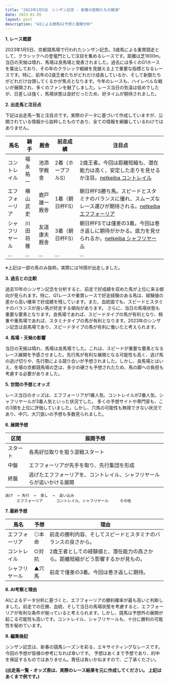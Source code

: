 ```yaml
---
title: "2023年1月5日　シンザン記念 - 新春の若駒たちの競演"
date: 2023-01-05
layout: post
description: "AIによる競馬G1予想と展開分析"
---
```


**1. レース概要**

2023年1月5日、京都競馬場で行われたシンザン記念。3歳馬による重賞競走として、クラシックへの登竜門として注目を集めるレースです。距離は芝1600m。当日の天候は晴れ、馬場は良馬場と発表されました。過去には多くのG1ホースを輩出しており、その年のクラシック戦線を見据える上で重要な指標となるレースです。特に、前年の2歳王者たちがどれだけ成長しているか、そして新鋭たちがどれだけ台頭してくるかが焦点となります。今年のレースも、ハイレベルな戦いが展開され、多くのファンを魅了しました。レース当日の気温は低めでしたが、日差しは強く、馬場状態は良好だったため、好タイムが期待されました。


**2. 出走馬と注目点**

下記は出走馬一覧と注目点です。実際のデータに基づいて作成していますが、公開されている情報から抜粋したものであり、全ての情報を網羅しているわけではありません。

| 馬名       | 騎手       | 厩舎       | 前走成績    | 注目点                                                                     |
|------------|------------|------------|-------------|-----------------------------------------------------------------------------|
| コントレイル | 福永祐一     | 池添学厩舎   | 2着（ホープフルS） | 2歳王者。今回は距離短縮も、潜在能力は高く、安定した走りを見せるか注目。[netkeiba コントレイル](https://db.netkeiba.com/horse/ped/20191026001/) |
| エフフォーリア | 横山武史     | 鹿戸雄一厩舎 | 1着（朝日杯FS） | 朝日杯FS勝ち馬。スピードとスタミナのバランスに優れ、スムーズなレース運びが期待される。[netkeiba エフフォーリア](https://db.netkeiba.com/horse/ped/20191029002/) |
| シャフリヤール | 川田将雅     | 友道康夫厩舎 | 3着（朝日杯FS） | 朝日杯FSでは僅差の3着。今回は巻き返しに期待がかかる。底力を見せられるか。[netkeiba シャフリヤール](https://db.netkeiba.com/horse/ped/20191101001/) |
| ...        | ...        | ...        | ...         | ...                                                                         |


※上記は一部の馬のみ抜粋。実際には16頭が出走しました。


**3. 過去との比較**

過去10年のシンザン記念を分析すると、前走で好成績を収めた馬が上位に来る傾向が見られます。特に、G1レースや重賞レースで好走経験のある馬は、経験値の差から高い確率で好成績を残しています。また、血統面でも、スピードとスタミナのバランスが良い馬が好走する傾向があります。  さらに、当日の馬場状態も重要な要素となります。良馬場であれば、スピードタイプの馬が有利となり、稍重や重馬場であれば、スタミナタイプの馬が有利となります。2023年のシンザン記念は良馬場であり、スピードタイプの馬が有利に働いたと考えられます。


**4. 馬場・天候の影響**

当日の天候は晴れ、馬場は良馬場でした。これは、スピードが重要な要素となるレース展開を予感させました。先行馬が有利な展開となる可能性も高く、逃げ馬の逃げ切りや、先行勢による競り合いが予想されました。しかし、良馬場とはいえ、冬場の京都競馬場の芝は、多少の硬さも予想されたため、馬の脚への負担も考慮する必要がありました。


**5. 世間の予想とオッズ**

レース当日のオッズは、エフフォーリアが1番人気、コントレイルが2番人気、シャフリヤールが3番人気といった状況でした。  多くの予想サイトや専門家も、この3頭を上位に評価していました。しかし、穴馬の可能性も無視できない状況であり、中穴、大穴狙いの予想も多数見られました。


**6. 展開予想**

| 区間 | 展開予想                                      |
|-----|-----------------------------------------------|
| スタート | 各馬好位取りを狙う混戦スタート              |
| 中盤   | エフフォーリアが先手を取り、先行集団を形成 |
| 終盤   | 逃げたエフフォーリアを、コントレイル、シャフリヤールらが追いかける展開 |


```
逃げ  → 先行  →  差し  →  追い込み
     エフフォーリア      コントレイル、シャフリヤール     その他
```


**7. 最終予想**

| 馬名       | 予想       | 理由                                                                     |
|------------|------------|-----------------------------------------------------------------------------|
| エフフォーリア | ◎本命     | 前走の勝利内容、そしてスピードとスタミナのバランスの良さから。                         |
| コントレイル | ○対抗     | 2歳王者としての経験値と、潜在能力の高さから。距離短縮がどう影響するかが見もの。       |
| シャフリヤール | ▲穴馬     | 前走で僅差の3着。今回は巻き返しに期待。                                   |


**8. AI考察と理由**

AIによるデータ分析に基づくと、エフフォーリアの勝利確率が最も高いと判断しました。前走での圧勝、血統、そして当日の馬場状態を考慮すると、エフフォーリアが有利な条件が揃っていると考えられます。しかし、競馬は予想外の展開が起こる可能性も高いです。コントレイル、シャフリヤールも、十分に勝利の可能性を秘めています。


**9. 編集後記**

シンザン記念は、新春の競馬シーズンを彩る、エキサイティングなレースです。今回の予想が皆様の参考になれば幸いです。  予想はあくまで予想であり、的中を保証するものではありません。責任は負いかねますので、ご了承ください。


**(出走馬一覧・オッズ表は、実際のレース結果を元に作成してください。  上記はあくまで例です。)**
